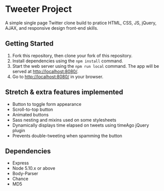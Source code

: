 # Tweeter Project

A simple single page Twitter clone build to pratice HTML, CSS, JS, jQuery, AJAX, and responsive design front-end skills.

## Getting Started

1. Fork this repository, then clone your fork of this repository.
2. Install dependencies using the `npm install` command.
3. Start the web server using the `npm run local` command. The app will be served at <http://localhost:8080/>.
4. Go to <http://localhost:8080/> in your browser.

## Stretch & extra features implemented
- Button to toggle form appearance
- Scroll-to-top button
- Animated buttons
- Sass nesting and mixins used on some stylesheets
- Dynamically displays time elapsed on tweets using timeAgo jQuery plugin
- Prevents double-tweeting when spamming the button

## Dependencies

- Express
- Node 5.10.x or above
- Body-Parser
- Chance
- MD5
